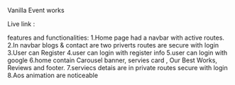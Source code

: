 
Vanilla Event works

Live link :

features and functionalities:
1.Home page had a navbar with active routes.
2.In navbar blogs & contact are two priverts routes are secure with login
3.User can Register
4.user can login with register info 
5.user can login with google
6.home contain Carousel banner, servies card , Our Best Works, Reviews and footer.
7.serviecs detais are in private routes secure with login
8.Aos animation are noticeable
 